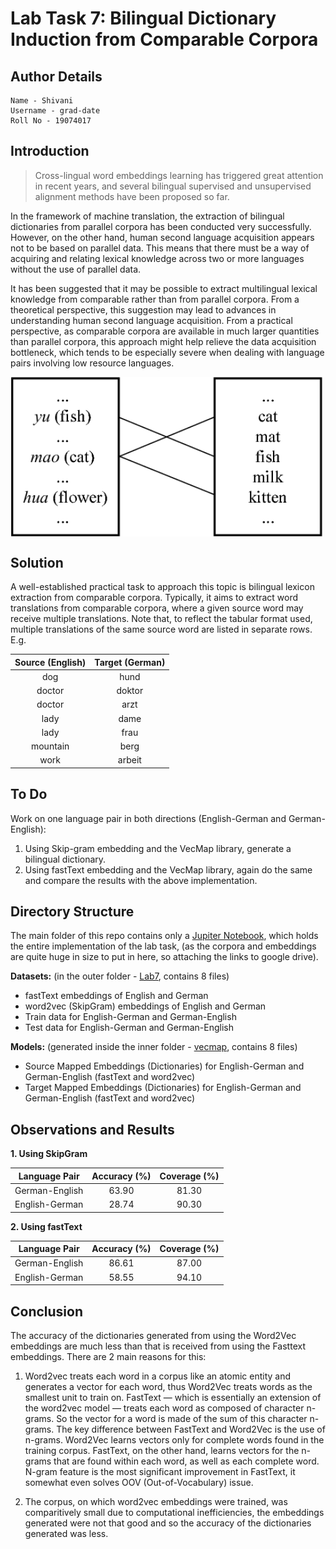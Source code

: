 # Lab Task 7: Bilingual Dictionary Induction from Comparable Corpora


## Author Details

```
Name - Shivani
Username - grad-date
Roll No - 19074017
```


## Introduction

> Cross-lingual word embeddings learning has triggered great attention in recent years, and several bilingual supervised and unsupervised alignment methods have been proposed so far.

In the framework of machine translation, the extraction of bilingual dictionaries from parallel corpora has been conducted very successfully. However, on the other hand, human second language acquisition appears not to be based on parallel data. This means that there must be a way of acquiring and relating lexical knowledge across two or more languages without the use of parallel data. 

It has been suggested that it may be possible to extract multilingual lexical knowledge from comparable rather than from parallel corpora. From a theoretical perspective, this suggestion may lead to advances in understanding human second language acquisition. From a practical perspective, as comparable corpora are available in much larger quantities than parallel corpora, this approach might help relieve the data acquisition bottleneck, which tends to be especially severe when dealing with language pairs involving low resource languages.

<img src="assets/1.png" alt="lexicon" align="center" width="500" />


## Solution

A well-established practical task to approach this topic is bilingual lexicon extraction from comparable corpora. Typically, it aims to extract word translations from comparable corpora, where a given source word may receive multiple translations. Note that, to reflect the tabular format used, multiple translations of the same source word are listed in separate rows. E.g.

| Source (English) | Target (German) |
|:--:|:--:|
| dog | hund |
| doctor | doktor |
| doctor | arzt |
| lady | dame |
| lady | frau |
| mountain | berg |
| work | arbeit |


## To Do
Work on one language pair in both directions (English-German and German-English):
1. Using Skip-gram embedding and the VecMap library, generate a bilingual dictionary.
2. Using fastText embedding and the VecMap library, again do the same and compare the results with the above implementation.


## Directory Structure

The main folder of this repo contains only a [Jupiter Notebook](bilingual-dictionary.ipynb), which holds the entire implementation of the lab task, (as the corpora and embeddings are quite huge in size to put in here, so attaching the links to google drive).

**Datasets:** (in the outer folder - [Lab7](https://drive.google.com/drive/folders/1K7yQ7rNqCvNauDpXp5tcsPN3LngNaZil?usp=sharing), contains 8 files)
- fastText embeddings of English and German
- word2vec (SkipGram) embeddings of English and German
- Train data for English-German and German-English
- Test data for English-German and German-English

**Models:** (generated inside the inner folder - [vecmap](https://drive.google.com/drive/folders/1-tzrp2ytGquTYuTv7cVqsIge1HoxTsiP?usp=sharing), contains 8 files)
- Source Mapped Embeddings (Dictionaries) for English-German and German-English (fastText and word2vec)
- Target Mapped Embeddings (Dictionaries) for English-German and German-English (fastText and word2vec)


## Observations and Results

**1. Using SkipGram**

| Language Pair | Accuracy (%) | Coverage (%) | 
|:---:|:---:|:---:|
| German-English | 63.90 | 81.30 | 
| English-German | 28.74 | 90.30 | 

**2. Using fastText**

| Language Pair | Accuracy (%) | Coverage (%) | 
|:---:|:---:|:---:|
| German-English | 86.61 | 87.00 | 
| English-German | 58.55 | 94.10 |


## Conclusion

The accuracy of the dictionaries generated from using the Word2Vec embeddings are much less than that is received from using the Fasttext embeddings. There are 2 main reasons for this:

1. Word2vec treats each word in a corpus like an atomic entity and generates a vector for each word, thus Word2Vec treats words as the smallest unit to train on. FastText — which is essentially an extension of the word2vec model — treats each word as composed of character n-grams. So the vector for a word is made of the sum of this character n-grams. The key difference between FastText and Word2Vec is the use of n-grams. Word2Vec learns vectors only for complete words found in the training corpus. FastText, on the other hand, learns vectors for the n-grams that are found within each word, as well as each complete word. N-gram feature is the most significant improvement in FastText, it somewhat even solves OOV (Out-of-Vocabulary) issue.

2. The corpus, on which word2vec embeddings were trained, was comparitively small due to computational inefficiencies, the embeddings generated were not that good and so the accuracy of the dictionaries generated was less.

